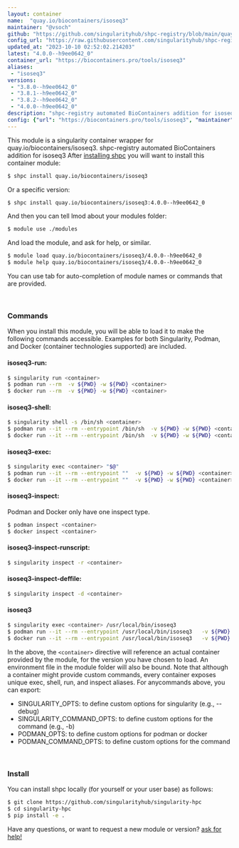 ```yaml
---
layout: container
name:  "quay.io/biocontainers/isoseq3"
maintainer: "@vsoch"
github: "https://github.com/singularityhub/shpc-registry/blob/main/quay.io/biocontainers/isoseq3/container.yaml"
config_url: "https://raw.githubusercontent.com/singularityhub/shpc-registry/main/quay.io/biocontainers/isoseq3/container.yaml"
updated_at: "2023-10-10 02:52:02.214203"
latest: "4.0.0--h9ee0642_0"
container_url: "https://biocontainers.pro/tools/isoseq3"
aliases:
 - "isoseq3"
versions:
 - "3.8.0--h9ee0642_0"
 - "3.8.1--h9ee0642_0"
 - "3.8.2--h9ee0642_0"
 - "4.0.0--h9ee0642_0"
description: "shpc-registry automated BioContainers addition for isoseq3"
config: {"url": "https://biocontainers.pro/tools/isoseq3", "maintainer": "@vsoch", "description": "shpc-registry automated BioContainers addition for isoseq3", "latest": {"4.0.0--h9ee0642_0": "sha256:a37ae92400d0f887e93f3c8a311e7706611e3943be0970a5a8036d46089aa240"}, "tags": {"3.8.0--h9ee0642_0": "sha256:3380db4a010394b4e4f14a843edce78e6e4e93d5790b32e83cb0cbef0bc97acb", "3.8.1--h9ee0642_0": "sha256:f635fa3baade7a0f796218b5d0dcf44af2f46dfad7d6c013cb60533b97bb904c", "3.8.2--h9ee0642_0": "sha256:74246884442c5c360b7abf4e264d092aa630699d06b3a433ca139fae02af8a16", "4.0.0--h9ee0642_0": "sha256:a37ae92400d0f887e93f3c8a311e7706611e3943be0970a5a8036d46089aa240"}, "docker": "quay.io/biocontainers/isoseq3", "aliases": {"isoseq3": "/usr/local/bin/isoseq3"}}
---
```


This module is a singularity container wrapper for quay.io/biocontainers/isoseq3.
shpc-registry automated BioContainers addition for isoseq3
After [installing shpc](#install) you will want to install this container module:


```bash
$ shpc install quay.io/biocontainers/isoseq3
```

Or a specific version:

```bash
$ shpc install quay.io/biocontainers/isoseq3:4.0.0--h9ee0642_0
```

And then you can tell lmod about your modules folder:

```bash
$ module use ./modules
```

And load the module, and ask for help, or similar.

```bash
$ module load quay.io/biocontainers/isoseq3/4.0.0--h9ee0642_0
$ module help quay.io/biocontainers/isoseq3/4.0.0--h9ee0642_0
```

You can use tab for auto-completion of module names or commands that are provided.

<br>

### Commands

When you install this module, you will be able to load it to make the following commands accessible.
Examples for both Singularity, Podman, and Docker (container technologies supported) are included.

#### isoseq3-run:

```bash
$ singularity run <container>
$ podman run --rm  -v ${PWD} -w ${PWD} <container>
$ docker run --rm  -v ${PWD} -w ${PWD} <container>
```

#### isoseq3-shell:

```bash
$ singularity shell -s /bin/sh <container>
$ podman run --it --rm --entrypoint /bin/sh  -v ${PWD} -w ${PWD} <container>
$ docker run --it --rm --entrypoint /bin/sh  -v ${PWD} -w ${PWD} <container>
```

#### isoseq3-exec:

```bash
$ singularity exec <container> "$@"
$ podman run --it --rm --entrypoint ""  -v ${PWD} -w ${PWD} <container> "$@"
$ docker run --it --rm --entrypoint ""  -v ${PWD} -w ${PWD} <container> "$@"
```

#### isoseq3-inspect:

Podman and Docker only have one inspect type.

```bash
$ podman inspect <container>
$ docker inspect <container>
```

#### isoseq3-inspect-runscript:

```bash
$ singularity inspect -r <container>
```

#### isoseq3-inspect-deffile:

```bash
$ singularity inspect -d <container>
```


#### isoseq3

```bash
$ singularity exec <container> /usr/local/bin/isoseq3
$ podman run --it --rm --entrypoint /usr/local/bin/isoseq3   -v ${PWD} -w ${PWD} <container> -c " $@"
$ docker run --it --rm --entrypoint /usr/local/bin/isoseq3   -v ${PWD} -w ${PWD} <container> -c " $@"
```



In the above, the `<container>` directive will reference an actual container provided
by the module, for the version you have chosen to load. An environment file in the
module folder will also be bound. Note that although a container
might provide custom commands, every container exposes unique exec, shell, run, and
inspect aliases. For anycommands above, you can export:

 - SINGULARITY_OPTS: to define custom options for singularity (e.g., --debug)
 - SINGULARITY_COMMAND_OPTS: to define custom options for the command (e.g., -b)
 - PODMAN_OPTS: to define custom options for podman or docker
 - PODMAN_COMMAND_OPTS: to define custom options for the command

<br>

### Install

You can install shpc locally (for yourself or your user base) as follows:

```bash
$ git clone https://github.com/singularityhub/singularity-hpc
$ cd singularity-hpc
$ pip install -e .
```

Have any questions, or want to request a new module or version? [ask for help!](https://github.com/singularityhub/singularity-hpc/issues)